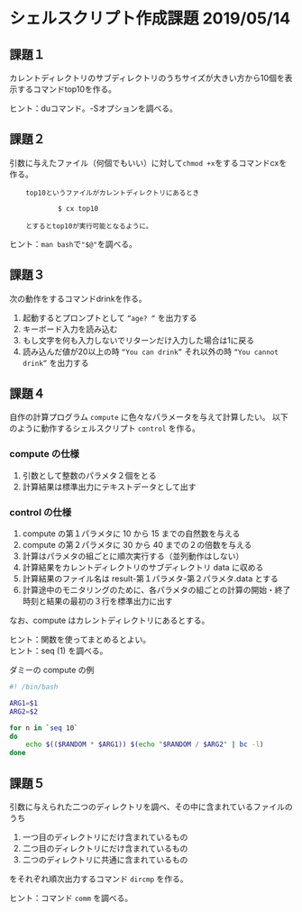# シェルスクリプト作成課題 2019/05/14


## 課題１
カレントディレクトリのサブディレクトリのうちサイズが大きい方から10個を表示するコマンドtop10を作る。


ヒント：duコマンド。-Sオプションを調べる。


## 課題２
引数に与えたファイル（何個でもいい）に対して`chmod +x`をするコマンドcxを作る。

        top10というファイルがカレントディレクトリにあるとき

                $ cx top10

        とするとtop10が実行可能となるように。

ヒント：`man bash`で`"$@"`を調べる。


## 課題３
次の動作をするコマンドdrinkを作る。


1. 起動するとプロンプトとして `“age? “` を出力する
2. キーボード入力を読み込む
3. もし文字を何も入力しないでリターンだけ入力した場合は1に戻る
4. 読み込んだ値が20以上の時 `“You can drink”` それ以外の時 `“You cannot drink”` を出力する


## 課題４
自作の計算プログラム `compute` に色々なパラメータを与えて計算したい。
  以下のように動作するシェルスクリプト `control` を作る。


### compute の仕様
1. 引数として整数のパラメタ２個をとる
2. 計算結果は標準出力にテキストデータとして出す


### control の仕様
1. compute の第１パラメタに 10 から 15 までの自然数を与える
2. compute の第２パラメタに 30 から 40 までの２の倍数を与える
3. 計算はパラメタの組ごとに順次実行する（並列動作はしない）
4. 計算結果をカレントディレクトリのサブディレクトリ data に収める
5. 計算結果のファイル名は result-第１パラメタ-第２パラメタ.data とする
6. 計算途中のモニタリングのために、各パラメタの組ごとの計算の開始・終了時刻と結果の最初の３行を標準出力に出す

なお、compute はカレントディレクトリにあるとする。

ヒント：関数を使ってまとめるとよい。  
ヒント：seq (1) を調べる。

ダミーの compute の例

```bash
#! /bin/bash

ARG1=$1
ARG2=$2

for n in `seq 10`
do
    echo $(($RANDOM * $ARG1)) $(echo "$RANDOM / $ARG2" | bc -l)
done
```

## 課題５
引数に与えられた二つのディレクトリを調べ、その中に含まれているファイルのうち

1. 一つ目のディレクトリにだけ含まれているもの
2. 二つ目のディレクトリにだけ含まれているもの
3. 二つのディレクトリに共通に含まれているもの

をそれぞれ順次出力するコマンド `dircmp` を作る。

ヒント：コマンド `comm` を調べる。
